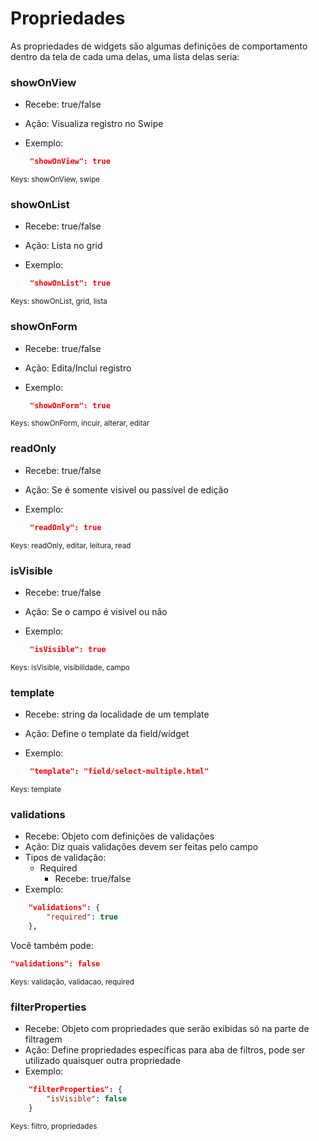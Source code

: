 
# Propriedades

As propriedades de widgets são algumas definições de comportamento dentro da tela de cada uma delas, uma lista delas seria:

### showOnView


+ Recebe: true/false
+ Ação: Visualiza registro no Swipe
+ Exemplo:
    
    ```json
     "showOnView": true
     ```

<small>Keys: showOnView, swipe</small>


### showOnList

+ Recebe: true/false
+ Ação: Lista no grid
+ Exemplo:
    
    ```json
     "showOnList": true
     ```
<small>Keys: showOnList, grid, lista</small>


### showOnForm

+ Recebe: true/false
+ Ação: Edita/Inclui registro
+ Exemplo:
    
    ```json
     "showOnForm": true
     ```
<small>Keys: showOnForm, incuir, alterar, editar</small>


### readOnly

+ Recebe: true/false
+ Ação: Se é somente visivel ou passível de edição
+ Exemplo:
    
    ```json
     "readOnly": true
     ```
<small>Keys: readOnly, editar, leitura, read</small>


### isVisible

+ Recebe: true/false
+ Ação: Se o campo é visivel ou não
+ Exemplo:
    
    ```json
     "isVisible": true
     ```
<small>Keys: isVisible, visibilidade, campo</small>



### template

+ Recebe: string da localidade de um template
+ Ação: Define o template da field/widget
+ Exemplo:
    
    ```json
     "template": "field/select-multiple.html"
     ```
<small>Keys: template</small>


### validations

+ Recebe: Objeto com definições de validações
+ Ação: Diz quais validações devem ser feitas pelo campo
+ Tipos de validação:
    + Required
        + Recebe: true/false
+ Exemplo:
```json
    "validations": {
        "required": true
    },
```
Você também pode:

```json
"validations": false
```

<small>Keys: validação, validacao, required</small>


### filterProperties

+ Recebe: Objeto com propriedades que serão exibidas só na parte de filtragem
+ Ação: Define propriedades específicas para aba de filtros, pode ser utilizado quaisquer outra propriedade
+ Exemplo:
```json
    "filterProperties": {
        "isVisible": false
    }
```
<small>Keys: filtro, propriedades</small>
